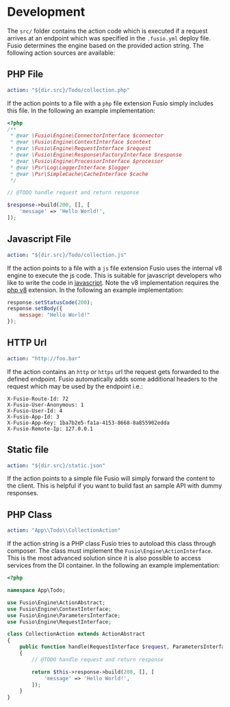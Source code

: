 
# Development

The `src/` folder contains the action code which is executed if a request 
arrives at an endpoint which was specified in the `.fusio.yml` deploy file. 
Fusio determines the engine based on the provided action string. The following
action sources are available:

## PHP File

```yaml
action: "${dir.src}/Todo/collection.php"
```

If the action points to a file with a `php` file extension Fusio simply includes 
this file. In the following an example implementation:

```php
<?php
/**
 * @var \Fusio\Engine\ConnectorInterface $connector
 * @var \Fusio\Engine\ContextInterface $context
 * @var \Fusio\Engine\RequestInterface $request
 * @var \Fusio\Engine\Response\FactoryInterface $response
 * @var \Fusio\Engine\ProcessorInterface $processor
 * @var \Psr\Log\LoggerInterface $logger
 * @var \Psr\SimpleCache\CacheInterface $cache
 */

// @TODO handle request and return response

$response->build(200, [], [
    'message' => 'Hello World!',
]);
```

## Javascript File

```yaml
action: "${dir.src}/Todo/collection.js"
```

If the action points to a file with a `js` file extension Fusio uses the 
internal v8 engine to execute the js code. This is suitable for javascript 
developers who like to write the code in [javascript](http://www.fusio-project.org/documentation/v8). 
Note the v8 implementation requires the [php v8](https://github.com/pinepain/php-v8) 
extension. In the following an example implementation:

```javascript
response.setStatusCode(200);
response.setBody({
    message: "Hello World!"
});
```

## HTTP Url

```yaml
action: "http://foo.bar"
```

If the action contains an `http` or `https` url the request gets forwarded
to the defined endpoint. Fusio automatically adds some additional headers to
the request which may be used by the endpoint i.e.:

```http
X-Fusio-Route-Id: 72
X-Fusio-User-Anonymous: 1
X-Fusio-User-Id: 4
X-Fusio-App-Id: 3
X-Fusio-App-Key: 1ba7b2e5-fa1a-4153-8668-8a855902edda
X-Fusio-Remote-Ip: 127.0.0.1
```

## Static file

```yaml
action: "${dir.src}/static.json"
```

If the action points to a simple file Fusio will simply forward the content to
the client. This is helpful if you want to build fast an sample API with dummy 
responses.

## PHP Class

```yaml
action: "App\\Todo\\CollectionAction"
```

If the action string is a PHP class Fusio tries to autoload this class through 
composer. The class must implement the `Fusio\Engine\ActionInterface`. This is
the most advanced solution since it is also possible to access services from the
DI container. In the following an example implementation:

```php
<?php

namespace App\Todo;

use Fusio\Engine\ActionAbstract;
use Fusio\Engine\ContextInterface;
use Fusio\Engine\ParametersInterface;
use Fusio\Engine\RequestInterface;

class CollectionAction extends ActionAbstract
{
    public function handle(RequestInterface $request, ParametersInterface $configuration, ContextInterface $context)
    {
        // @TODO handle request and return response

        return $this->response->build(200, [], [
            'message' => 'Hello World!',
        ]);
    }
}
```

